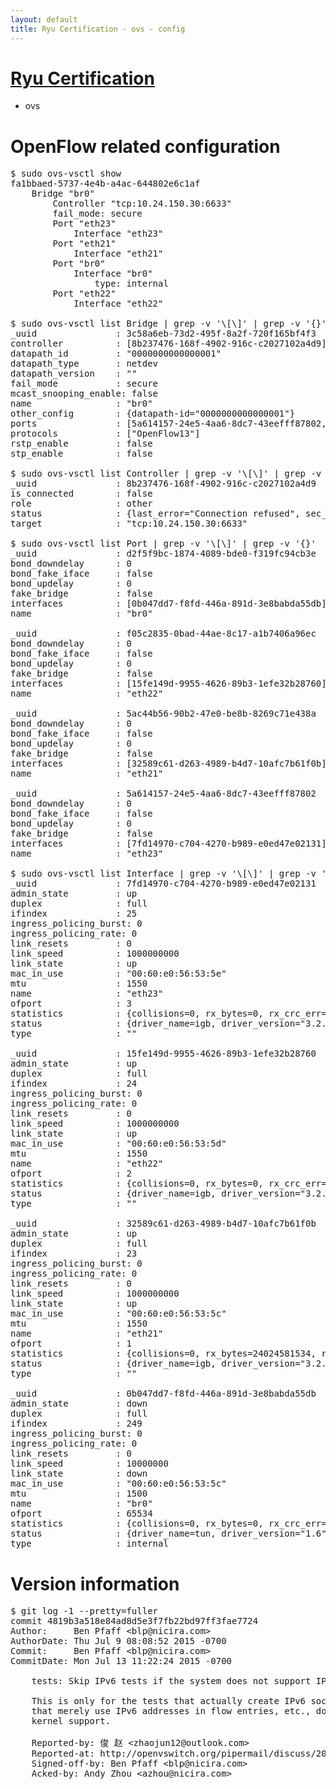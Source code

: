 ```yaml
---
layout: default
title: Ryu Certification - ovs - config
---
```

# [Ryu Certification](http://osrg.github.io/ryu/certification.html)
* ovs 

# OpenFlow related configuration
<pre>
$ sudo ovs-vsctl show
fa1bbaed-5737-4e4b-a4ac-644802e6c1af
    Bridge "br0"
        Controller "tcp:10.24.150.30:6633"
        fail_mode: secure
        Port "eth23"
            Interface "eth23"
        Port "eth21"
            Interface "eth21"
        Port "br0"
            Interface "br0"
                type: internal
        Port "eth22"
            Interface "eth22"

$ sudo ovs-vsctl list Bridge | grep -v '\[\]' | grep -v '{}'
_uuid               : 3c58a6eb-73d2-495f-8a2f-720f165bf4f3
controller          : [8b237476-168f-4902-916c-c2027102a4d9]
datapath_id         : "0000000000000001"
datapath_type       : netdev
datapath_version    : "<built-in>"
fail_mode           : secure
mcast_snooping_enable: false
name                : "br0"
other_config        : {datapath-id="0000000000000001"}
ports               : [5a614157-24e5-4aa6-8dc7-43eefff87802, 5ac44b56-90b2-47e0-be8b-8269c71e438a, d2f5f9bc-1874-4089-bde0-f319fc94cb3e, f05c2835-0bad-44ae-8c17-a1b7406a96ec]
protocols           : ["OpenFlow13"]
rstp_enable         : false
stp_enable          : false

$ sudo ovs-vsctl list Controller | grep -v '\[\]' | grep -v '{}'
_uuid               : 8b237476-168f-4902-916c-c2027102a4d9
is_connected        : false
role                : other
status              : {last_error="Connection refused", sec_since_disconnect="2", state=BACKOFF}
target              : "tcp:10.24.150.30:6633"

$ sudo ovs-vsctl list Port | grep -v '\[\]' | grep -v '{}'
_uuid               : d2f5f9bc-1874-4089-bde0-f319fc94cb3e
bond_downdelay      : 0
bond_fake_iface     : false
bond_updelay        : 0
fake_bridge         : false
interfaces          : [0b047dd7-f8fd-446a-891d-3e8babda55db]
name                : "br0"

_uuid               : f05c2835-0bad-44ae-8c17-a1b7406a96ec
bond_downdelay      : 0
bond_fake_iface     : false
bond_updelay        : 0
fake_bridge         : false
interfaces          : [15fe149d-9955-4626-89b3-1efe32b28760]
name                : "eth22"

_uuid               : 5ac44b56-90b2-47e0-be8b-8269c71e438a
bond_downdelay      : 0
bond_fake_iface     : false
bond_updelay        : 0
fake_bridge         : false
interfaces          : [32589c61-d263-4989-b4d7-10afc7b61f0b]
name                : "eth21"

_uuid               : 5a614157-24e5-4aa6-8dc7-43eefff87802
bond_downdelay      : 0
bond_fake_iface     : false
bond_updelay        : 0
fake_bridge         : false
interfaces          : [7fd14970-c704-4270-b989-e0ed47e02131]
name                : "eth23"

$ sudo ovs-vsctl list Interface | grep -v '\[\]' | grep -v '{}'
_uuid               : 7fd14970-c704-4270-b989-e0ed47e02131
admin_state         : up
duplex              : full
ifindex             : 25
ingress_policing_burst: 0
ingress_policing_rate: 0
link_resets         : 0
link_speed          : 1000000000
link_state          : up
mac_in_use          : "00:60:e0:56:53:5e"
mtu                 : 1550
name                : "eth23"
ofport              : 3
statistics          : {collisions=0, rx_bytes=0, rx_crc_err=0, rx_dropped=0, rx_errors=0, rx_frame_err=0, rx_over_err=0, rx_packets=0, tx_bytes=1176922500, tx_dropped=0, tx_errors=0, tx_packets=784615}
status              : {driver_name=igb, driver_version="3.2.10-k", firmware_version="2.10-9"}
type                : ""

_uuid               : 15fe149d-9955-4626-89b3-1efe32b28760
admin_state         : up
duplex              : full
ifindex             : 24
ingress_policing_burst: 0
ingress_policing_rate: 0
link_resets         : 0
link_speed          : 1000000000
link_state          : up
mac_in_use          : "00:60:e0:56:53:5d"
mtu                 : 1550
name                : "eth22"
ofport              : 2
statistics          : {collisions=0, rx_bytes=0, rx_crc_err=0, rx_dropped=0, rx_errors=0, rx_frame_err=0, rx_over_err=0, rx_packets=0, tx_bytes=18089315792, tx_dropped=0, tx_errors=0, tx_packets=12064077}
status              : {driver_name=igb, driver_version="3.2.10-k", firmware_version="2.10-9"}
type                : ""

_uuid               : 32589c61-d263-4989-b4d7-10afc7b61f0b
admin_state         : up
duplex              : full
ifindex             : 23
ingress_policing_burst: 0
ingress_policing_rate: 0
link_resets         : 0
link_speed          : 1000000000
link_state          : up
mac_in_use          : "00:60:e0:56:53:5c"
mtu                 : 1550
name                : "eth21"
ofport              : 1
statistics          : {collisions=0, rx_bytes=24024581534, rx_crc_err=0, rx_dropped=0, rx_errors=0, rx_frame_err=0, rx_over_err=0, rx_packets=16026376, tx_bytes=0, tx_dropped=0, tx_errors=0, tx_packets=0}
status              : {driver_name=igb, driver_version="3.2.10-k", firmware_version="2.10-9"}
type                : ""

_uuid               : 0b047dd7-f8fd-446a-891d-3e8babda55db
admin_state         : down
duplex              : full
ifindex             : 249
ingress_policing_burst: 0
ingress_policing_rate: 0
link_resets         : 0
link_speed          : 10000000
link_state          : down
mac_in_use          : "00:60:e0:56:53:5c"
mtu                 : 1500
name                : "br0"
ofport              : 65534
statistics          : {collisions=0, rx_bytes=0, rx_crc_err=0, rx_dropped=0, rx_errors=0, rx_frame_err=0, rx_over_err=0, rx_packets=0, tx_bytes=0, tx_dropped=0, tx_errors=0, tx_packets=0}
status              : {driver_name=tun, driver_version="1.6", firmware_version="N/A"}
type                : internal
</pre>

# Version information
<pre>
$ git log -1 --pretty=fuller
commit 4819b3a518e84ad8d5e3f7fb22bd97ff3fae7724
Author:     Ben Pfaff &lt;blp@nicira.com&gt;
AuthorDate: Thu Jul 9 08:08:52 2015 -0700
Commit:     Ben Pfaff &lt;blp@nicira.com&gt;
CommitDate: Mon Jul 13 11:22:24 2015 -0700

    tests: Skip IPv6 tests if the system does not support IPv6.
    
    This is only for the tests that actually create IPv6 sockets.  The tests
    that merely use IPv6 addresses in flow entries, etc., do not depend on
    kernel support.
    
    Reported-by: 俊 赵 &lt;zhaojun12@outlook.com&gt;
    Reported-at: http://openvswitch.org/pipermail/discuss/2015-July/018173.html
    Signed-off-by: Ben Pfaff &lt;blp@nicira.com&gt;
    Acked-by: Andy Zhou &lt;azhou@nicira.com&gt;
</pre>
